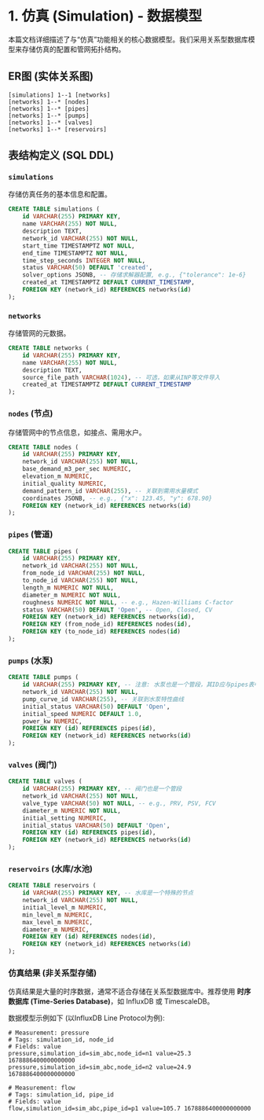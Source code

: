 # 1. 仿真 (Simulation) - 数据模型

本篇文档详细描述了与“仿真”功能相关的核心数据模型。我们采用关系型数据库模型来存储仿真的配置和管网拓扑结构。

## ER图 (实体关系图)

```
[simulations] 1--1 [networks]
[networks] 1--* [nodes]
[networks] 1--* [pipes]
[networks] 1--* [pumps]
[networks] 1--* [valves]
[networks] 1--* [reservoirs]
```

## 表结构定义 (SQL DDL)

### `simulations`

存储仿真任务的基本信息和配置。

```sql
CREATE TABLE simulations (
    id VARCHAR(255) PRIMARY KEY,
    name VARCHAR(255) NOT NULL,
    description TEXT,
    network_id VARCHAR(255) NOT NULL,
    start_time TIMESTAMPTZ NOT NULL,
    end_time TIMESTAMPTZ NOT NULL,
    time_step_seconds INTEGER NOT NULL,
    status VARCHAR(50) DEFAULT 'created',
    solver_options JSONB, -- 存储求解器配置, e.g., {"tolerance": 1e-6}
    created_at TIMESTAMPTZ DEFAULT CURRENT_TIMESTAMP,
    FOREIGN KEY (network_id) REFERENCES networks(id)
);
```

### `networks`

存储管网的元数据。

```sql
CREATE TABLE networks (
    id VARCHAR(255) PRIMARY KEY,
    name VARCHAR(255) NOT NULL,
    description TEXT,
    source_file_path VARCHAR(1024), -- 可选，如果从INP等文件导入
    created_at TIMESTAMPTZ DEFAULT CURRENT_TIMESTAMP
);
```

### `nodes` (节点)

存储管网中的节点信息，如接点、需用水户。

```sql
CREATE TABLE nodes (
    id VARCHAR(255) PRIMARY KEY,
    network_id VARCHAR(255) NOT NULL,
    base_demand_m3_per_sec NUMERIC,
    elevation_m NUMERIC,
    initial_quality NUMERIC,
    demand_pattern_id VARCHAR(255), -- 关联到需用水量模式
    coordinates JSONB, -- e.g., {"x": 123.45, "y": 678.90}
    FOREIGN KEY (network_id) REFERENCES networks(id)
);
```

### `pipes` (管道)

```sql
CREATE TABLE pipes (
    id VARCHAR(255) PRIMARY KEY,
    network_id VARCHAR(255) NOT NULL,
    from_node_id VARCHAR(255) NOT NULL,
    to_node_id VARCHAR(255) NOT NULL,
    length_m NUMERIC NOT NULL,
    diameter_m NUMERIC NOT NULL,
    roughness NUMERIC NOT NULL, -- e.g., Hazen-Williams C-factor
    status VARCHAR(50) DEFAULT 'Open', -- Open, Closed, CV
    FOREIGN KEY (network_id) REFERENCES networks(id),
    FOREIGN KEY (from_node_id) REFERENCES nodes(id),
    FOREIGN KEY (to_node_id) REFERENCES nodes(id)
);
```

### `pumps` (水泵)

```sql
CREATE TABLE pumps (
    id VARCHAR(255) PRIMARY KEY, -- 注意: 水泵也是一个管段，其ID应与pipes表中的ID对应
    network_id VARCHAR(255) NOT NULL,
    pump_curve_id VARCHAR(255), -- 关联到水泵特性曲线
    initial_status VARCHAR(50) DEFAULT 'Open',
    initial_speed NUMERIC DEFAULT 1.0,
    power_kw NUMERIC,
    FOREIGN KEY (id) REFERENCES pipes(id),
    FOREIGN KEY (network_id) REFERENCES networks(id)
);
```

### `valves` (阀门)

```sql
CREATE TABLE valves (
    id VARCHAR(255) PRIMARY KEY, -- 阀门也是一个管段
    network_id VARCHAR(255) NOT NULL,
    valve_type VARCHAR(50) NOT NULL, -- e.g., PRV, PSV, FCV
    diameter_m NUMERIC NOT NULL,
    initial_setting NUMERIC,
    initial_status VARCHAR(50) DEFAULT 'Open',
    FOREIGN KEY (id) REFERENCES pipes(id),
    FOREIGN KEY (network_id) REFERENCES networks(id)
);
```

### `reservoirs` (水库/水池)

```sql
CREATE TABLE reservoirs (
    id VARCHAR(255) PRIMARY KEY, -- 水库是一个特殊的节点
    network_id VARCHAR(255) NOT NULL,
    initial_level_m NUMERIC,
    min_level_m NUMERIC,
    max_level_m NUMERIC,
    diameter_m NUMERIC,
    FOREIGN KEY (id) REFERENCES nodes(id),
    FOREIGN KEY (network_id) REFERENCES networks(id)
);
```

### 仿真结果 (非关系型存储)

仿真结果是大量的时序数据，通常不适合存储在关系型数据库中。推荐使用 **时序数据库 (Time-Series Database)**，如 InfluxDB 或 TimescaleDB。

数据模型示例如下 (以InfluxDB Line Protocol为例):

```
# Measurement: pressure
# Tags: simulation_id, node_id
# Fields: value
pressure,simulation_id=sim_abc,node_id=n1 value=25.3 1678886400000000000
pressure,simulation_id=sim_abc,node_id=n2 value=24.9 1678886400000000000

# Measurement: flow
# Tags: simulation_id, pipe_id
# Fields: value
flow,simulation_id=sim_abc,pipe_id=p1 value=105.7 1678886400000000000
```
